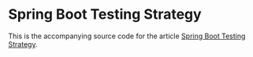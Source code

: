 # Spring Boot Testing Strategy

This is the accompanying source code for the article [Spring Boot Testing Strategy](http://www.arhohuttunen.com/spring-boot-testing-strategy/).
